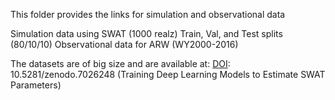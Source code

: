 This folder provides the links for simulation and observational data

Simulation data using SWAT (1000 realz)
Train, Val, and Test splits (80/10/10)
Observational data for ARW (WY2000-2016)

The datasets are of big size and are available at: [DOI](https://doi.org/10.5281/zenodo.7026248): 10.5281/zenodo.7026248
(Training Deep Learning Models to Estimate SWAT Parameters)
